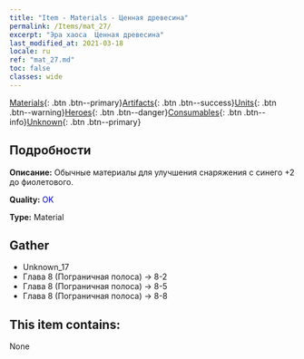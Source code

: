 ```yaml
---
title: "Item - Materials - Ценная древесина"
permalink: /Items/mat_27/
excerpt: "Эра хаоса  Ценная древесина"
last_modified_at: 2021-03-18
locale: ru
ref: "mat_27.md"
toc: false
classes: wide
---
```

 [Materials](/ru/Items/){: .btn .btn--primary}[Artifacts](/ru/Items/Artifacts/){: .btn .btn--success}[Units](/ru/Items/Units/){: .btn .btn--warning}[Heroes](/ru/Items/Heroes/){: .btn .btn--danger}[Consumables](/ru/Items/Consumables/){: .btn .btn--info}[Unknown](/ru/Items/Unknown/){: .btn .btn--primary}

## Подробности
 **Описание:** Обычные материалы для улучшения снаряжения c синего +2 до фиолетового.

 **Quality:** <span style="color: #0000CD">OK</span>

 **Type:** Material

## Gather

*    Unknown_17 
*    Глава 8 (Пограничная полоса) -> 8-2 
*    Глава 8 (Пограничная полоса) -> 8-5 
*    Глава 8 (Пограничная полоса) -> 8-8 

## This item contains:

  None


